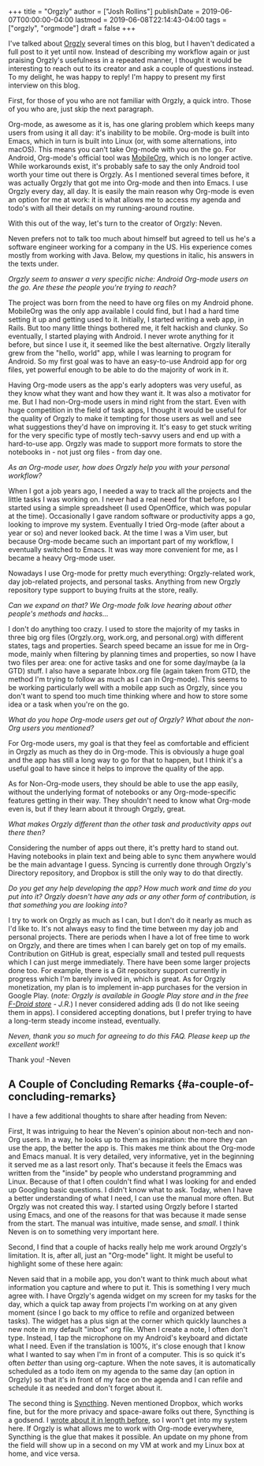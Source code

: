 +++
title = "Orgzly"
author = ["Josh Rollins"]
publishDate = 2019-06-07T00:00:00-04:00
lastmod = 2019-06-08T22:14:43-04:00
tags = ["orgzly", "orgmode"]
draft = false
+++

I've talked about [Orgzly](http://www.orgzly.com/) several times on this blog, but I haven't dedicated a full post to it yet until now. Instead of describing my workflow again or just praising Orgzly's usefulness in a repeated manner, I thought it would be interesting to reach out to its creator and ask a couple of questions instead. To my delight, he was happy to reply! I'm happy to present my first interview on this blog.

First, for those of you who are not familiar with Orgzly, a quick intro. Those of you who are, just skip the next paragraph.

Org-mode, as awesome as it is, has one glaring problem which keeps many users from using it all day: it's inability to be mobile. Org-mode is built into Emacs, which in turn is built into Linux (or, with some alternations, into macOS). This means you can't take Org-mode with you on the go. For Android, Org-mode's official tool was [MobileOrg](https://github.com/matburt/mobileorg-android), which is no longer active. While workarounds exist, it's probably safe to say the only Android tool worth your time out there is Orgzly. As I mentioned several times before, it was actually Orgzly that got me into Org-mode and then into Emacs. I use Orgzly every day, all day. It is easily the main reason why Org-mode is even an option for me at work: it is what allows me to access my agenda and todo's with all their details on my running-around routine.

With this out of the way, let's turn to the creator of Orgzly: Neven.

Neven prefers not to talk too much about himself but agreed to tell us he's a software engineer working for a company in the US. His experience comes mostly from working with Java. Below, my questions in italic, his answers in the texts under.

_Orgzly seem to answer a very specific niche: Android Org-mode users on the go. Are these the people you're trying to reach?_

The project was born from the need to have org files on my Android phone. MobileOrg was the only app available I could find, but I had a hard time setting it up and getting used to it. Initially, I started writing a web app, in Rails. But too many little things bothered me, it felt hackish and clunky. So eventually, I started playing with Android. I never wrote anything for it before, but since I use it, it seemed like the best alternative. Orgzly literally grew from the "hello, world" app, while I was learning to program for Android. So my first goal was to have an easy-to-use Android app for org files, yet powerful enough to be able to do the majority of work in it.

Having Org-mode users as the app's early adopters was very useful, as they know what they want and how they want it. It was also a motivator for me. But I had non-Org-mode users in mind right from the start. Even with huge competition in the field of task apps, I thought it would be useful for the quality of Orgzly to make it tempting for those users as well and see what suggestions they'd have on improving it. It's easy to get stuck writing for the very specific type of mostly tech-savvy users and end up with a hard-to-use app. Orgzly was made to support more formats to store the notebooks in - not just org files - from day one.

_As an Org-mode user, how does Orgzly help you with your personal workflow?_

When I got a job years ago, I needed a way to track all the projects and the little tasks I was working on. I never had a real need for that before, so I started using a simple spreadsheet (I used OpenOffice, which was popular at the time).  Occasionally I gave random software or productivity apps a go, looking to improve my system. Eventually I tried Org-mode (after about a year or so) and never looked back. At the time I was a Vim user, but because Org-mode became such an important part of my workflow, I eventually switched to Emacs. It was way more convenient for me, as I became a heavy Org-mode user.

Nowadays I use Org-mode for pretty much everything: Orgzly-related work, day job-related projects, and personal tasks. Anything from new Orgzly repository type support to buying fruits at the store, really.

_Can we expand on that? We Org-mode folk love hearing about other people's methods and hacks..._

I don't do anything too crazy. I used to store the majority of my tasks in three big org files (Orgzly.org, work.org, and personal.org) with different states, tags and properties. Search speed became an issue for me in Org-mode, mainly when filtering by planning times and properties, so now I have two files per area: one for active tasks and one for some day/maybe (a la GTD) stuff. I also have a separate Inbox.org file (again taken from GTD, the method I'm trying to follow as much as I can in Org-mode). This seems to be working particularly well with a mobile app such as Orgzly, since you don't want to spend too much time thinking where and how to store some idea or a task when you're on the go.

_What do you hope Org-mode users get out of Orgzly? What about the non-Org users you mentioned?_

For Org-mode users, my goal is that they feel as comfortable and efficient in Orgzly as much as they do in Org-mode. This is obviously a huge goal and the app has still a long way to go for that to happen, but I think it's a useful goal to have since it helps to improve the quality of the app.

As for Non-Org-mode users, they should be able to use the app easily, without the underlying format of notebooks or any Org-mode-specific features getting in their way. They shouldn't need to know what Org-mode even is, but if they learn about it through Orgzly, great.

_What makes Orgzly different than the other task and productivity apps out there then?_

Considering the number of apps out there, it's pretty hard to stand out. Having notebooks in plain text and being able to sync them anywhere would be the main advantage I guess. Syncing is currently done through Orgzly's Directory repository, and Dropbox is still the only way to do that directly.

_Do you get any help developing the app? How much work and time do you put into it? Orgzly doesn't have any ads or any other form of contribution, is that something you are looking into?_

I try to work on Orgzly as much as I can, but I don't do it nearly as much as I'd like to. It's not always easy to find the time between my day job and personal projects. There are periods when I have a lot of free time to work on Orgzly, and there are times when I can barely get on top of my emails. Contribution on GitHub is great, especially small and tested pull requests which I can just merge immediately. There have been some larger projects done too. For example, there is a Git repository support currently in progress which I'm barely involved in, which is great. As for Orgzly monetization, my plan is to implement in-app purchases for the version in Google Play. (_note: Orgzly is available in Google Play store and in the free [F-Droid store](https://www.f-droid.org/) - J.R._) I never considered adding ads (I do not like seeing them in apps). I considered accepting donations, but I prefer trying to have a long-term steady income instead, eventually.

_Neven, thank you so much for agreeing to do this FAQ. Please keep up the excellent work!!_

Thank you!
-Neven


## A Couple of Concluding Remarks {#a-couple-of-concluding-remarks}

I have a few additional thoughts to share after heading from Neven:

First, It was intriguing to hear the Neven's opinion about non-tech and non-Org users. In a way, he looks up to them as inspiration: the more they can use the app, the better the app is. This makes me think about the Org-mode and Emacs manual. It is very detailed, very informative, yet in the beginning it served me as a last resort only. That's because it feels the Emacs was written from the "inside" by people who understand programming and Linux. Because of that I often couldn't find what I was looking for and ended up Googling basic questions. I didn't know what to ask. Today, when I have a better understanding of what I need, I can use the manual more often. But Orgzly was not created this way. I started using Orgzly before I started using Emacs, and one of the reasons for that was because it made sense from the start. The manual was intuitive, made sense, and _small_. I think Neven is on to something very important here.

Second, I find that a couple of hacks really help me work around Orgzly's limitation. It is, after all, just an "Org-mode" light. It might be useful to highlight some of these here again:

Neven said that in a mobile app, you don't want to think much about what information you capture and where to put it. This is something I very much agree with. I have Orgzly's agenda widget on my screen for my tasks for the day, which a quick tap away from projects I'm working on at any given moment (since I go back to my office to refile and organized between tasks). The widget has a plus sign at the corner which quickly launches a new note in my default "inbox" org file. When I create a note, I often don't type. Instead, I tap the microphone on my Android's keyboard and dictate what I need. Even if the translation is 100%, it's close enough that I know what I wanted to say when I'm in front of a computer. This is so quick it's often _better_ than using org-capture. When the note saves, it is automatically scheduled as a todo item on my agenda to the same day (an option in Orgzly) so that it's in front of my face on the agenda and I can refile and schedule it as needed and don't forget about it.

The second thing is [Syncthing](https://syncthing.net/). Neven mentioned Dropbox, which works fine, but for the more privacy and space-aware folks out there, Syncthing is a godsend. I [wrote about it in length before](https://joshrollinswrites.com/help-desk-head-desk/raspberry%5Fpi%5Forg%5Fhub/), so I won't get into my system here. If Orgzly is what allows me to work with Org-mode everywhere, Syncthing is the glue that makes it possible. An update on my phone from the field will show up in a second on my VM at work and my Linux box at home, and vice versa.